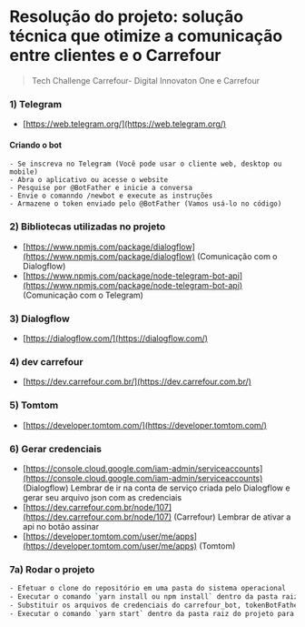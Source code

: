  # Resolução do projeto: solução técnica que otimize a comunicação entre clientes e o Carrefour
> Tech Challenge Carrefour- Digital Innovaton One e Carrefour

### 1) Telegram
- [https://web.telegram.org/](https://web.telegram.org/)
#### Criando o bot
	- Se inscreva no Telegram (Você pode usar o cliente web, desktop ou mobile)
	- Abra o aplicativo ou acesse o website
	- Pesquise por @BotFather e inicie a conversa
	- Envie o comanndo /newbot e execute as instruções
	- Armazene o token enviado pelo @BotFather (Vamos usá-lo no código)
### 2) Bibliotecas utilizadas no projeto
- [https://www.npmjs.com/package/dialogflow](https://www.npmjs.com/package/dialogflow) (Comunicação com o Dialogflow)
- [https://www.npmjs.com/package/node-telegram-bot-api](https://www.npmjs.com/package/node-telegram-bot-api) (Comunicação com o Telegram)

### 3) Dialogflow
- [https://dialogflow.com/](https://dialogflow.com/)

### 4) dev carrefour
- [https://dev.carrefour.com.br/](https://dev.carrefour.com.br/)

### 5) Tomtom
- [https://developer.tomtom.com/](https://developer.tomtom.com/)

### 6) Gerar credenciais
- [https://console.cloud.google.com/iam-admin/serviceaccounts](https://console.cloud.google.com/iam-admin/serviceaccounts) (Dialogflow) Lembrar de ir na conta de serviço criada pelo Dialogflow e gerar seu arquivo json com as credenciais
- [https://dev.carrefour.com.br/node/107](https://dev.carrefour.com.br/node/107) (Carrefour) Lembrar de ativar a api no botão assinar
- [https://developer.tomtom.com/user/me/apps](https://developer.tomtom.com/user/me/apps) (Tomtom)

### 7a) Rodar o projeto
```bash
- Efetuar o clone do repositório em uma pasta do sistema operacional
- Executar o comando `yarn install ou npm install` dentro da pasta raiz do projeto para baixar as dependências
- Substituir os arquivos de credenciais do carrefour_bot, tokenBotFather e do apiCarrefour
- Executar o comando `yarn start` dentro da pasta raiz do projeto para executar o código
```